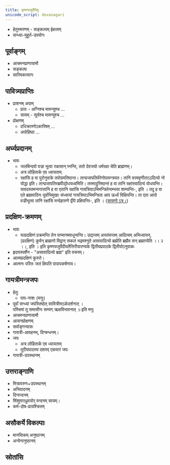 ```yaml
---  
title: कृष्णयजुर्वेदिषु
unicode_script: devanagari  
---  
```


- हेतुस्मरणम् - सङ्कल्पम् ईक्षताम्
- सन्ध्या-मुहूर्त-उपयोगः

## पूर्वाङ्गम्

- आचमनप्राणायामौ
- सङ्कल्पः
- सात्त्विकत्यागः

## पावित्र्यप्राप्तिः

- प्राशनम् अपाम्
  - प्रातः - अग्निश्च मामन्युश्च …
  - सायम् - सूर्यश्च मामन्युश्च …
- प्रोक्षणम्
  - दधिक्राव्णोऽकारिषम् …
  - अपोहिष्ठा …

## अर्घ्यप्रदानम्

- भावः
  - जलबिन्दवो वज्रा भूत्वा राक्षसान् घ्नन्ति, ततो देवजयो धर्मरक्षा चेति ब्राह्मणम्।
  - अत्र लोहितार्क एव ध्यायताम्
  - रक्षांसि ह वा पुरोनुवाके तपोग्रमतिष्ठन्त। तान्प्रजापतिर्वरेणोपामन्त्रयत। तानि वरमवृणीताऽऽदित्यो नो योद्धा इति। तान्प्रजापतिरब्रवीद्योधयध्वमिति। तस्मादुत्तिष्ठन्तं ह वा तानि रक्षांस्यादित्यं योधयन्ति। यावदस्तमन्वगात्तानि ह वा एतानि रक्षांसि गायत्रियाऽभिमन्त्रितेनाम्भसा शाम्यन्ति-, इति । तदु ह वा एते ब्रह्मवादिनः पूर्वाभिमुखाः संध्यायां गायत्रियाऽभिमन्त्रिता आप ऊर्ध्वं विक्षिपन्ति। ता एता आपो वज्रीभूत्वा तानि रक्षांसि मन्देहारुणे द्वीपे प्रक्षिपन्ति-, इति । {[सायणो ऽत्र।](https://archive.org/stream/taittiriya/taittiriya_aranyaka_bhaskara_01#page/n193/mode/2up)}

## प्रदक्षिण-क्रमणम्

- भावः
  - यत्प्रदक्षिणं प्रक्रमन्ति तेन पाप्मानमवधून्वन्ति। उद्यन्तम् अस्तंयन्तम् आदित्यम् अभिध्यायन्, (प्रदक्षिणं) कुर्वन् ब्राह्मणो विद्वान् सकलं भद्रमश्नुते असावादित्यो ब्रह्मेति ब्रह्मैव सन् ब्रह्माप्येति  ।। २ ।।, इति । इति कृष्णयजुर्वेदीयतैत्तिरीयारण्यके द्वितीयप्रपाठके द्वितीयोऽनुवाकः
- हृदयस्पर्शेन - "असावादित्यो ब्रह्म" इति वचनम्।
- आत्मप्रदक्षिणं कुरुते।
- आत्मनः परितः जलं क्षिपति पापापकर्षणाय।

## गायत्रीमन्त्रजपः

- हेतुः
  - पाप-नाशः (मनुः)
- पूर्वां सन्ध्यां जपंस्तिष्ठेत् सावित्रीमाऽर्कदर्शनात् ।   
पश्चिमां तु समासीनः सम्यग् ऋक्षविभावनात् ॥ इति मनुः
- आचमनप्राणायामौ
- आसनप्रोक्षणम्
- सर्वाङ्गन्यासः
- गायत्री-आवहनम्, दिग्बन्धनम्।
- जपः
  - अत्र लोहितार्क एव ध्यायताम्
  - तूरीयपादस्य दशस्व् एकवारं जपः
- गायत्री-उपस्थानम्

## उत्तराङ्गाणि

- मित्रावरुण+उपस्थानम्
- अभिवादनम्
- दिग्वन्दनम्
- शिंशुमारध्रुवयोर् वन्दनम् सायम्।
- कर्म-दोष-प्रायश्चित्तम्

## असौकर्ये विकल्पाः

- मानसिकम् अनुष्ठानम्
- अन्येनानुष्ठानम्

## स्रोतांसि
